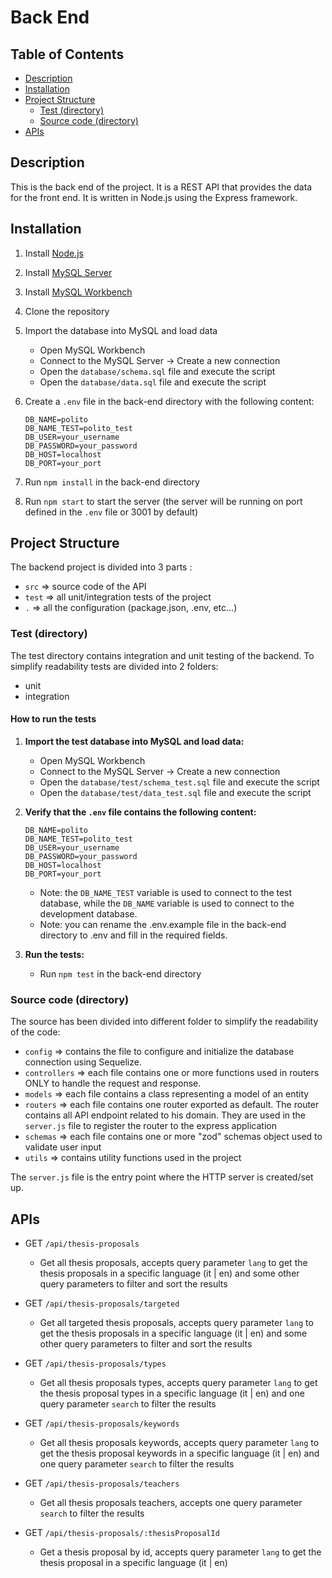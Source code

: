 # Back End

## Table of Contents
- [Description](#description)
- [Installation](#installation)
- [Project Structure](#project-structure)
    - [Test (directory)](#test-directory)
    - [Source code (directory)](#source-code-directory)
- [APIs](#apis)

## Description
This is the back end of the project. It is a REST API that provides the data for the front end. It is written in Node.js using the Express framework.

## Installation
1. Install [Node.js](https://nodejs.org/en/download/)
2. Install [MySQL Server](https://dev.mysql.com/downloads/mysql/)
3. Install [MySQL Workbench](https://dev.mysql.com/downloads/workbench/)
4. Clone the repository
5. Import the database into MySQL and load data
    - Open MySQL Workbench
    - Connect to the MySQL Server -> Create a new connection
    - Open the `database/schema.sql` file and execute the script
    - Open the `database/data.sql` file and execute the script
6. Create a `.env` file in the back-end directory with the following content:
    
    ```env
    DB_NAME=polito
    DB_NAME_TEST=polito_test
    DB_USER=your_username
    DB_PASSWORD=your_password
    DB_HOST=localhost
    DB_PORT=your_port
    ```
7. Run `npm install` in the back-end directory
8. Run `npm start` to start the server (the server will be running on port defined in the `.env` file or 3001 by default)

## Project Structure
The backend project is divided into 3 parts :
- `src` => source code of the API
- `test` => all unit/integration tests of the project
- `.` => all the configuration (package.json, .env, etc...)

### Test (directory)
The test directory contains integration and unit testing of the backend. To simplify readability tests are divided 
into 2 folders:
- unit
- integration

#### How to run the tests
1. **Import the test database into MySQL and load data:**
    - Open MySQL Workbench
    - Connect to the MySQL Server -> Create a new connection
    - Open the `database/test/schema_test.sql` file and execute the script
    - Open the `database/test/data_test.sql` file and execute the script
2. **Verify that the `.env` file contains the following content:**

    ```env
    DB_NAME=polito
    DB_NAME_TEST=polito_test
    DB_USER=your_username
    DB_PASSWORD=your_password
    DB_HOST=localhost
    DB_PORT=your_port
    ```
    - Note: the `DB_NAME_TEST` variable is used to connect to the test database, while the `DB_NAME` variable is
    used to connect to the development database.
    - Note: you can rename the .env.example file in the back-end directory to .env and fill in the required
    fields.
3. **Run the tests:**
    - Run `npm test` in the back-end directory

### Source code (directory)
The source has been divided into different folder to simplify the readability of the code:
- `config` => contains the file to configure and initialize the database connection using Sequelize.
- `controllers` => each file contains one or more functions used in routers ONLY to handle the request and response.
- `models` => each file contains a class representing a model of an entity
- `routers` => each file contains one router exported as default. The router contains all API endpoint related to his domain. They are used in the `server.js` file to register the router to the express application
- `schemas` => each file contains one or more "zod" schemas object used to validate user input
- `utils` => contains utility functions used in the project

The `server.js` file is the entry point where the HTTP server is created/set up.

## APIs

- GET `/api/thesis-proposals`
    - Get all thesis proposals, accepts query parameter `lang` to get the thesis proposals in a specific language (it | en) and some other query parameters to filter and sort the results

- GET `/api/thesis-proposals/targeted`
    - Get all targeted thesis proposals, accepts query parameter `lang` to get the thesis proposals in a specific language (it | en) and some other query parameters to filter and sort the results

- GET `/api/thesis-proposals/types`
    - Get all thesis proposals types, accepts query parameter `lang` to get the thesis proposal types in a specific language (it | en) and one query parameter `search` to filter the results

- GET `/api/thesis-proposals/keywords`
    - Get all thesis proposals keywords, accepts query parameter `lang` to get the thesis proposal keywords in a specific language (it | en) and one query parameter `search` to filter the results

- GET `/api/thesis-proposals/teachers`
    - Get all thesis proposals teachers, accepts one query parameter `search` to filter the results

- GET `/api/thesis-proposals/:thesisProposalId`
    - Get a thesis proposal by id, accepts query parameter `lang` to get the thesis proposal in a specific language (it | en)